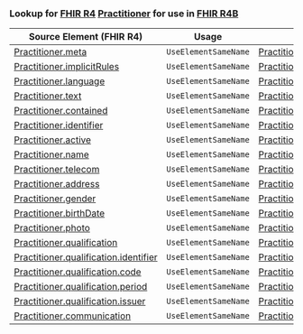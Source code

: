 ### Lookup for [FHIR R4](https://hl7.org/fhir/R4/) [Practitioner](https://hl7.org/fhir/R4/Practitioner.html) for use in [FHIR R4B](https://hl7.org/fhir/R4B/)

| Source Element (FHIR R4) | Usage | Target |
| -------------- | ----- | ------ |
| [Practitioner.meta](https://hl7.org/fhir/R4/Practitioner.html#resource) | `UseElementSameName` | [Practitioner.meta](https://hl7.org/fhir/R4B/Practitioner.html#resource) |
| [Practitioner.implicitRules](https://hl7.org/fhir/R4/Practitioner.html#resource) | `UseElementSameName` | [Practitioner.implicitRules](https://hl7.org/fhir/R4B/Practitioner.html#resource) |
| [Practitioner.language](https://hl7.org/fhir/R4/Practitioner.html#resource) | `UseElementSameName` | [Practitioner.language](https://hl7.org/fhir/R4B/Practitioner.html#resource) |
| [Practitioner.text](https://hl7.org/fhir/R4/Practitioner.html#resource) | `UseElementSameName` | [Practitioner.text](https://hl7.org/fhir/R4B/Practitioner.html#resource) |
| [Practitioner.contained](https://hl7.org/fhir/R4/Practitioner.html#resource) | `UseElementSameName` | [Practitioner.contained](https://hl7.org/fhir/R4B/Practitioner.html#resource) |
| [Practitioner.identifier](https://hl7.org/fhir/R4/Practitioner.html#resource) | `UseElementSameName` | [Practitioner.identifier](https://hl7.org/fhir/R4B/Practitioner.html#resource) |
| [Practitioner.active](https://hl7.org/fhir/R4/Practitioner.html#resource) | `UseElementSameName` | [Practitioner.active](https://hl7.org/fhir/R4B/Practitioner.html#resource) |
| [Practitioner.name](https://hl7.org/fhir/R4/Practitioner.html#resource) | `UseElementSameName` | [Practitioner.name](https://hl7.org/fhir/R4B/Practitioner.html#resource) |
| [Practitioner.telecom](https://hl7.org/fhir/R4/Practitioner.html#resource) | `UseElementSameName` | [Practitioner.telecom](https://hl7.org/fhir/R4B/Practitioner.html#resource) |
| [Practitioner.address](https://hl7.org/fhir/R4/Practitioner.html#resource) | `UseElementSameName` | [Practitioner.address](https://hl7.org/fhir/R4B/Practitioner.html#resource) |
| [Practitioner.gender](https://hl7.org/fhir/R4/Practitioner.html#resource) | `UseElementSameName` | [Practitioner.gender](https://hl7.org/fhir/R4B/Practitioner.html#resource) |
| [Practitioner.birthDate](https://hl7.org/fhir/R4/Practitioner.html#resource) | `UseElementSameName` | [Practitioner.birthDate](https://hl7.org/fhir/R4B/Practitioner.html#resource) |
| [Practitioner.photo](https://hl7.org/fhir/R4/Practitioner.html#resource) | `UseElementSameName` | [Practitioner.photo](https://hl7.org/fhir/R4B/Practitioner.html#resource) |
| [Practitioner.qualification](https://hl7.org/fhir/R4/Practitioner.html#resource) | `UseElementSameName` | [Practitioner.qualification](https://hl7.org/fhir/R4B/Practitioner.html#resource) |
| [Practitioner.qualification.identifier](https://hl7.org/fhir/R4/Practitioner.html#resource) | `UseElementSameName` | [Practitioner.qualification.identifier](https://hl7.org/fhir/R4B/Practitioner.html#resource) |
| [Practitioner.qualification.code](https://hl7.org/fhir/R4/Practitioner.html#resource) | `UseElementSameName` | [Practitioner.qualification.code](https://hl7.org/fhir/R4B/Practitioner.html#resource) |
| [Practitioner.qualification.period](https://hl7.org/fhir/R4/Practitioner.html#resource) | `UseElementSameName` | [Practitioner.qualification.period](https://hl7.org/fhir/R4B/Practitioner.html#resource) |
| [Practitioner.qualification.issuer](https://hl7.org/fhir/R4/Practitioner.html#resource) | `UseElementSameName` | [Practitioner.qualification.issuer](https://hl7.org/fhir/R4B/Practitioner.html#resource) |
| [Practitioner.communication](https://hl7.org/fhir/R4/Practitioner.html#resource) | `UseElementSameName` | [Practitioner.communication](https://hl7.org/fhir/R4B/Practitioner.html#resource) |
